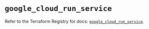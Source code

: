 # `google_cloud_run_service`

Refer to the Terraform Registry for docs: [`google_cloud_run_service`](https://registry.terraform.io/providers/hashicorp/google/5.12.0/docs/resources/cloud_run_service).
